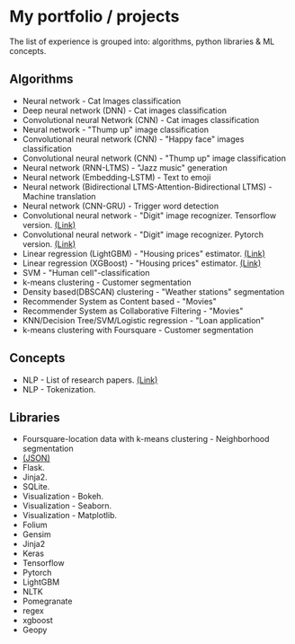 # My portfolio / projects
The list of experience is grouped into: algorithms, python libraries & ML concepts. 

## Algorithms

* Neural network - Cat Images classification
* Deep neural network (DNN) - Cat images classification
* Convolutional neural Network (CNN) - Cat images classification
* Neural network - "Thump up" image classification
* Convolutional neural network (CNN)  - "Happy face" images classification
* Convolutional neural network (CNN) - "Thump up" image classification
* Neural network (RNN-LTMS) - "Jazz music" generation
* Neural network (Embedding-LSTM) - Text to emoji
* Neural network (Bidirectional LTMS-Attention-Bidirectional LTMS) - Machine translation
* Neural network (CNN-GRU) - Trigger word detection
* Convolutional neural network - "Digit" image recognizer. Tensorflow version. [(Link)](https://www.kaggle.com/tmkggl/tensorflow-cnn-hand-digit-recognizer)
* Convolutional neural network - "Digit" image recognizer. Pytorch version. [(Link)](https://www.kaggle.com/tmkggl/pytorch-cnn-digit-recognizer)
* Linear regression (LightGBM) - "Housing prices" estimator. [(Link)](https://www.kaggle.com/tmkggl/lightgbm-model-crossvalidation)
* Linear regression (XGBoost) - "Housing prices" estimator.  [(Link)](https://www.kaggle.com/tmkggl/real-estate-competition-with-xgboost)
* SVM - "Human cell"-classification
* k-means clustering - Customer segmentation
* Density based(DBSCAN) clustering - "Weather stations" segmentation
* Recommender System as Content based - "Movies"
* Recommender System as Collaborative Filtering - "Movies"
* KNN/Decision Tree/SVM/Logistic regression - "Loan application"
* k-means clustering with Foursquare - Customer segmentation

## Concepts

* NLP - List of research papers. [(Link)](https://medium.com/@tmmtt/natural-language-processing-nlp-dc2c1d8d4110)
* NLP - Tokenization.


## Libraries

* Foursquare-location data with k-means clustering - Neighborhood segmentation 
* [(JSON)](https://github.com/tmgthb/portfolio/blob/main/json/json_example.py)
* Flask. 
* Jinja2.
* SQLite.
* Visualization - Bokeh. 
* Visualization - Seaborn.
* Visualization - Matplotlib. 
* Folium
* Gensim
* Jinja2
* Keras
* Tensorflow
* Pytorch
* LightGBM
* NLTK
* Pomegranate
* regex
* xgboost
* Geopy
